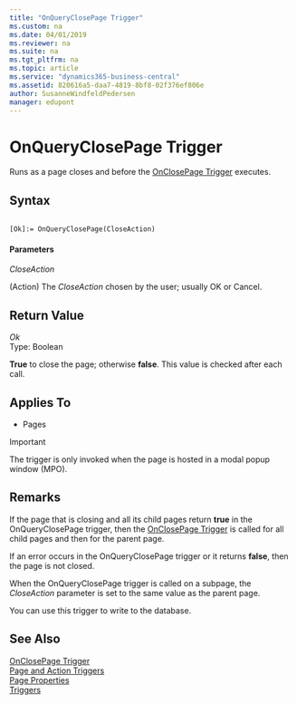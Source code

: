 ```yaml
---
title: "OnQueryClosePage Trigger"
ms.custom: na
ms.date: 04/01/2019
ms.reviewer: na
ms.suite: na
ms.tgt_pltfrm: na
ms.topic: article
ms.service: "dynamics365-business-central"
ms.assetid: 820616a5-daa7-4819-8bf8-02f376ef806e
author: SusanneWindfeldPedersen
manager: edupont
---
```



# OnQueryClosePage Trigger
Runs as a page closes and before the [OnClosePage Trigger](devenv-OnClosePage-Trigger.md) executes.  

## Syntax  

```  

[Ok]:= OnQueryClosePage(CloseAction)  
```  

#### Parameters  
 *CloseAction*  

 (Action) The *CloseAction* chosen by the user; usually OK or Cancel.  

## Return Value  
 *Ok*  
 Type: Boolean  

 **True** to close the page; otherwise **false**. This value is checked after each  call.  

## Applies To  

-   Pages  

<!--NAV  
> [!IMPORTANT]  
>  The OnQueryClosePage trigger is not fully supported by the [!INCLUDE[nav_web](../includes/nav_web_md.md)]. When the page displays in the [!INCLUDE[nav_web](../includes/nav_web_md.md)], the trigger is only invoked when the page is hosted in a modal popup window \(MPO\).  
-->  

> [!IMPORTANT]  
>  The trigger is only invoked when the page is hosted in a modal popup window \(MPO\).  

## Remarks  
 If the page that is closing and all its child pages return **true** in the OnQueryClosePage trigger, then the [OnClosePage Trigger](devenv-onclosepage-trigger.md) is called for all child pages and then for the parent page.  

 If an error occurs in the OnQueryClosePage trigger or it returns **false**, then the page is not closed.  

 When the OnQueryClosePage trigger is called on a subpage, the *CloseAction* parameter is set to the same value as the parent page.  

 You can use this trigger to write to the database.

 ## See Also  
 [OnClosePage Trigger](devenv-onclosepage-trigger.md)  
 [Page and Action Triggers](devenv-page-and-action-triggers.md)  
 [Page Properties](../properties/devenv-page-properties.md)  
 [Triggers](devenv-triggers.md)  

